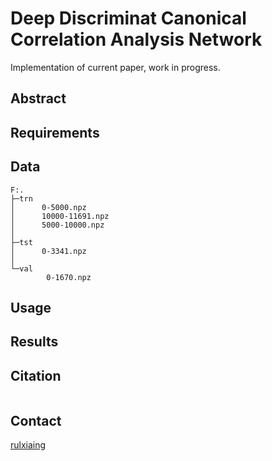 # Deep Discriminat Canonical Correlation Analysis Network
Implementation of current paper, work in progress.
## Abstract


## Requirements


## Data

```
F:.
├─trn
│      0-5000.npz
│      10000-11691.npz
│      5000-10000.npz
│
├─tst
│      0-3341.npz
│
└─val
        0-1670.npz
```

## Usage


## Results

## Citation
```

```
## Contact
[rulxiaing](mailto:rulxiaing@outlook.com)